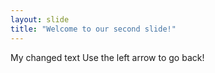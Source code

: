```yaml
---
layout: slide
title: "Welcome to our second slide!"
---
```

My changed text
Use the left arrow to go back!

